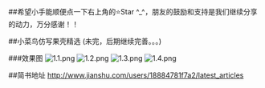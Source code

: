
##希望小手能顺便点一下右上角的⭐️Star ^_^，朋友的鼓励和支持是我们继续分享的动力，万分感谢！！




##小菜鸟仿写果壳精选 (未完，后期继续完善。。。)                                                                                          



###效果图
![1.1.png](http://upload-images.jianshu.io/upload_images/1303032-8a91a7995b177c3a.png?imageMogr2/auto-orient/strip%7CimageView2/2/w/1240)
![1.2.png](http://upload-images.jianshu.io/upload_images/1303032-e461b45e0d18e40a.png?imageMogr2/auto-orient/strip%7CimageView2/2/w/1240)
![1.3.png](http://upload-images.jianshu.io/upload_images/1303032-0309a960c47f6163.png?imageMogr2/auto-orient/strip%7CimageView2/2/w/1240)
![1.4.png](http://upload-images.jianshu.io/upload_images/1303032-3e76ee32ce22bf4a.png?imageMogr2/auto-orient/strip%7CimageView2/2/w/1240)


##简书地址
http://www.jianshu.com/users/18884781f7a2/latest_articles
